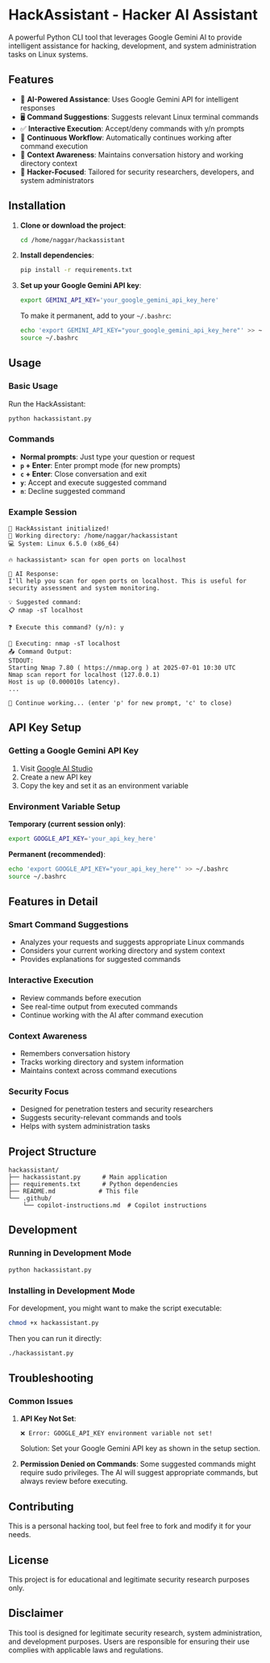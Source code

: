 # HackAssistant - Hacker AI Assistant

A powerful Python CLI tool that leverages Google Gemini AI to provide intelligent assistance for hacking, development, and system administration tasks on Linux systems.

## Features

- 🤖 **AI-Powered Assistance**: Uses Google Gemini API for intelligent responses
- 🖥️ **Command Suggestions**: Suggests relevant Linux terminal commands
- ✅ **Interactive Execution**: Accept/deny commands with y/n prompts
- 🔄 **Continuous Workflow**: Automatically continues working after command execution
- 📝 **Context Awareness**: Maintains conversation history and working directory context
- 🎯 **Hacker-Focused**: Tailored for security researchers, developers, and system administrators

## Installation

1. **Clone or download the project**:
   ```bash
   cd /home/naggar/hackassistant
   ```

2. **Install dependencies**:
   ```bash
   pip install -r requirements.txt
   ```

3. **Set up your Google Gemini API key**:
   ```bash
   export GEMINI_API_KEY='your_google_gemini_api_key_here'
   ```
   
   To make it permanent, add to your `~/.bashrc`:
   ```bash
   echo 'export GEMINI_API_KEY="your_google_gemini_api_key_here"' >> ~/.bashrc
   source ~/.bashrc
   ```

## Usage

### Basic Usage

Run the HackAssistant:
```bash
python hackassistant.py
```

### Commands

- **Normal prompts**: Just type your question or request
- **`p` + Enter**: Enter prompt mode (for new prompts)
- **`c` + Enter**: Close conversation and exit
- **`y`**: Accept and execute suggested command
- **`n`**: Decline suggested command

### Example Session

```
🚀 HackAssistant initialized!
📁 Working directory: /home/naggar/hackassistant
💻 System: Linux 6.5.0 (x86_64)

🔥 hackassistant> scan for open ports on localhost

🤖 AI Response:
I'll help you scan for open ports on localhost. This is useful for security assessment and system monitoring.

💡 Suggested command:
📋 nmap -sT localhost

❓ Execute this command? (y/n): y

🔧 Executing: nmap -sT localhost
📤 Command Output:
STDOUT:
Starting Nmap 7.80 ( https://nmap.org ) at 2025-07-01 10:30 UTC
Nmap scan report for localhost (127.0.0.1)
Host is up (0.000010s latency).
...

🔄 Continue working... (enter 'p' for new prompt, 'c' to close)
```

## API Key Setup

### Getting a Google Gemini API Key

1. Visit [Google AI Studio](https://aistudio.google.com/app/apikey)
2. Create a new API key
3. Copy the key and set it as an environment variable

### Environment Variable Setup

**Temporary (current session only)**:
```bash
export GOOGLE_API_KEY='your_api_key_here'
```

**Permanent (recommended)**:
```bash
echo 'export GOOGLE_API_KEY="your_api_key_here"' >> ~/.bashrc
source ~/.bashrc
```

## Features in Detail

### Smart Command Suggestions
- Analyzes your requests and suggests appropriate Linux commands
- Considers your current working directory and system context
- Provides explanations for suggested commands

### Interactive Execution
- Review commands before execution
- See real-time output from executed commands
- Continue working with the AI after command execution

### Context Awareness
- Remembers conversation history
- Tracks working directory and system information
- Maintains context across command executions

### Security Focus
- Designed for penetration testers and security researchers
- Suggests security-relevant commands and tools
- Helps with system administration tasks

## Project Structure

```
hackassistant/
├── hackassistant.py      # Main application
├── requirements.txt      # Python dependencies
├── README.md            # This file
└── .github/
    └── copilot-instructions.md  # Copilot instructions
```

## Development

### Running in Development Mode

```bash
python hackassistant.py
```

### Installing in Development Mode

For development, you might want to make the script executable:

```bash
chmod +x hackassistant.py
```

Then you can run it directly:
```bash
./hackassistant.py
```

## Troubleshooting

### Common Issues

1. **API Key Not Set**:
   ```
   ❌ Error: GOOGLE_API_KEY environment variable not set!
   ```
   Solution: Set your Google Gemini API key as shown in the setup section.

2. **Permission Denied on Commands**:
   Some suggested commands might require sudo privileges. The AI will suggest appropriate commands, but always review before executing.

## Contributing

This is a personal hacking tool, but feel free to fork and modify it for your needs.

## License

This project is for educational and legitimate security research purposes only.

## Disclaimer

This tool is designed for legitimate security research, system administration, and development purposes. Users are responsible for ensuring their use complies with applicable laws and regulations.
